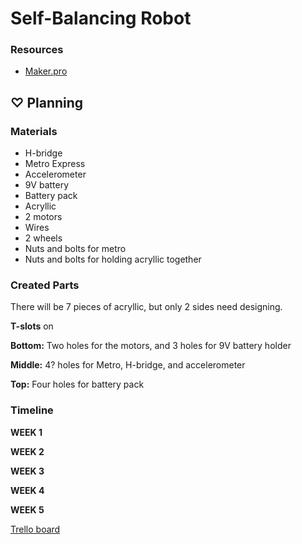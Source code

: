 # Self-Balancing Robot

### Resources

* [Maker.pro](https://maker.pro/arduino/projects/build-arduino-self-balancing-robot)
## ♡ Planning

### Materials

* H-bridge
* Metro Express
* Accelerometer
* 9V battery
* Battery pack
* Acryllic 
* 2 motors
* Wires
* 2 wheels 
* Nuts and bolts for metro 
* Nuts and bolts for holding acryllic together

### Created Parts

There will be 7 pieces of acryllic, but only 2 sides need designing.

**T-slots** on 

**Bottom:** Two holes for the motors, and 3 holes for 9V battery holder

**Middle:** 4? holes for Metro, H-bridge, and accelerometer

**Top:** Four holes for battery pack 

### Timeline

**WEEK 1**

**WEEK 2**

**WEEK 3**

**WEEK 4**

**WEEK 5**

[Trello board](https://trello.com/b/zZdArFdT/self-balancing-robot)
